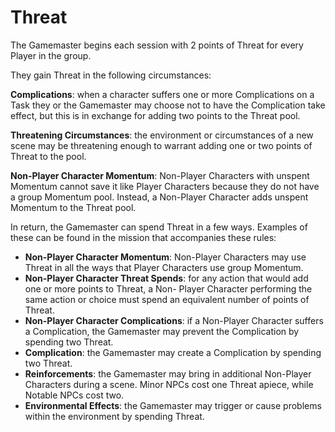 # Threat

The Gamemaster begins each session with 2 points of Threat for every Player in the group.

They gain Threat in the following circumstances:

**Complications**: when a character suffers one or more Complications on a Task they or the Gamemaster may choose not to have the Complication take effect, but this is in exchange for adding two points to the Threat pool.

**Threatening Circumstances**: the environment or circumstances of a new scene may be threatening enough to warrant adding one or two points of Threat to the pool.

**Non-Player Character Momentum**: Non-Player Characters with unspent Momentum cannot save it like Player Characters because they do not have a group Momentum pool. Instead, a Non-Player Character adds unspent Momentum to the Threat pool.

In return, the Gamemaster can spend Threat in a few ways. Examples of these can be found in the mission that accompanies these rules:

- **Non-Player Character Momentum**: Non-Player Characters may use Threat in all the ways that Player Characters use group Momentum.
- **Non-Player Character Threat Spends**: for any action that would add one or more points to Threat, a Non- Player Character performing the same action or choice must spend an equivalent number of points of Threat.
- **Non-Player Character Complications**: if a Non-Player Character suffers a Complication, the Gamemaster may prevent the Complication by spending two Threat.
- **Complication**: the Gamemaster may create a Complication by spending two Threat.
- **Reinforcements**: the Gamemaster may bring in additional Non-Player Characters during a scene. Minor NPCs cost one Threat apiece, while Notable NPCs cost two.
- **Environmental Effects**: the Gamemaster may trigger or cause problems within the environment by spending Threat.

